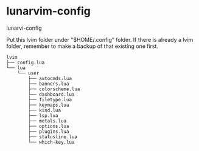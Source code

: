 # lunarvim-config
lunarvi-config

Put this lvim folder under "$HOME/.config" folder. If there is already a lvim folder, remember to make a backup of that existing one first.

```
lvim
├── config.lua
└── lua
    └── user
        ├── autocmds.lua
        ├── banners.lua
        ├── colorscheme.lua
        ├── dashboard.lua
        ├── filetype.lua
        ├── keymaps.lua
        ├── kind.lua
        ├── lsp.lua
        ├── metals.lua
        ├── options.lua
        ├── plugins.lua
        ├── statusline.lua
        └── which-key.lua
```
